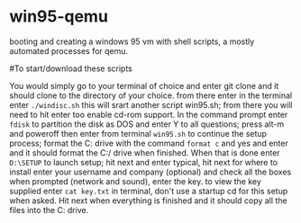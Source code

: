 # win95-qemu
booting and creating a windows 95 vm with shell scripts, a mostly automated processes for qemu.

#To start/download these scripts

You would simply go to your terminal of choice and enter git clone and it should clone to the directory of your choice. 
from there enter in the terminal enter ``` ./windisc.sh ``` this will srart another script win95.sh; from there you will need to hit enter too enable cd-rom support. 
In the command prompt enter ```fdisk``` to partition the disk as DOS and enter Y to all questions; press alt-m and poweroff then enter from terminal ``` win95.sh ``` to continue the setup process; format the C: drive with the command ```format c``` and yes and enter and it should format the C:/ drive when finished. 
When that is done enter ```D:\SETUP``` to launch setup; hit next and enter typical, hit next for where to install enter your username and company (optional) and check all the boxes when prompted (network and sound), enter the key. to view the key supplied enter ```cat key.txt``` in terminal,  don't use a startup cd for this setup when asked. Hit next when everything is finished and it should copy all the files into the C: drive.
